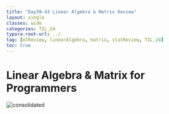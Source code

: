 ```yaml
---
title: "Day39-43 Linear Algebra & Matrix Review"
layout: single
classes: wide
categories: TIL_24
typora-root-url: ../
tag: [mlReview, linearAlgebra, matrix, statReview, TIL_24]
toc: true 
---
```


# Linear Algebra & Matrix for Programmers

<img src="/blog/images/2024-07-31-TIL24_Extra_Days(Day39-43)/IMG_1413.JPG" alt="consolidated">

<br><br>

<br><br>

